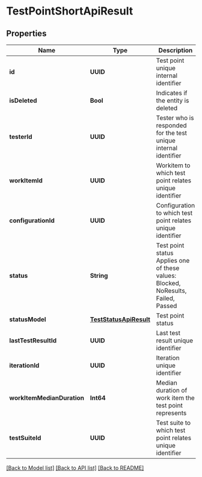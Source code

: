 # TestPointShortApiResult

## Properties
Name | Type | Description | Notes
------------ | ------------- | ------------- | -------------
**id** | **UUID** | Test point unique internal identifier | 
**isDeleted** | **Bool** | Indicates if the entity is deleted | 
**testerId** | **UUID** | Tester who is responded for the test unique internal identifier | [optional] 
**workItemId** | **UUID** | Workitem to which test point relates unique identifier | [optional] 
**configurationId** | **UUID** | Configuration to which test point relates unique identifier | [optional] 
**status** | **String** | Test point status   Applies one of these values: Blocked, NoResults, Failed, Passed | [optional] 
**statusModel** | [**TestStatusApiResult**](TestStatusApiResult.md) | Test point status | 
**lastTestResultId** | **UUID** | Last test result unique identifier | [optional] 
**iterationId** | **UUID** | Iteration unique identifier | 
**workItemMedianDuration** | **Int64** | Median duration of work item the test point represents | [optional] 
**testSuiteId** | **UUID** | Test suite to which test point relates unique identifier | 

[[Back to Model list]](../README.md#documentation-for-models) [[Back to API list]](../README.md#documentation-for-api-endpoints) [[Back to README]](../README.md)


